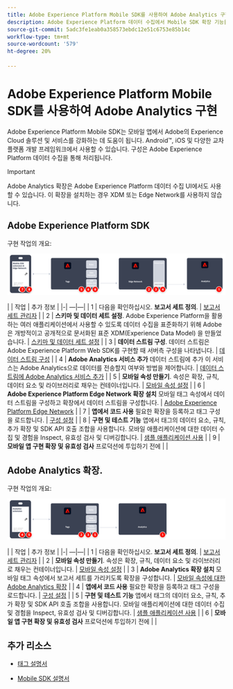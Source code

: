 ```yaml
---
title: Adobe Experience Platform Mobile SDK를 사용하여 Adobe Analytics 구현
description: Adobe Experience Platform 데이터 수집에서 Mobile SDK 확장 기능을 사용하여 Adobe Analytics로 데이터를 전송합니다.
source-git-commit: 5adc3fe1eab0a358573ebdc12e51c6753e85b14c
workflow-type: tm+mt
source-wordcount: '579'
ht-degree: 20%

---
```


# Adobe Experience Platform Mobile SDK를 사용하여 Adobe Analytics 구현

Adobe Experience Platform Mobile SDK는 모바일 앱에서 Adobe의 Experience Cloud 솔루션 및 서비스를 강화하는 데 도움이 됩니다. Android™, iOS 및 다양한 교차 플랫폼 개발 프레임워크에서 사용할 수 있습니다. 구성은 Adobe Experience Platform 데이터 수집을 통해 처리됩니다.
>[!IMPORTANT]
>
>Adobe Analytics 확장은 Adobe Experience Platform 데이터 수집 UI에서도 사용할 수 있습니다. 이 확장을 설치하는 경우 XDM 또는 Edge Network를 사용하지 않습니다.

## Adobe Experience Platform SDK

구현 작업의 개요:

![Analytics 확장 워크플로우를 사용한 Adobe Analytics](../../assets/mobilesdk-annotated.png)

| | 작업 | 추가 정보 | |-| —|—| | 1 | 다음을 확인하십시오. **보고서 세트 정의**. | [보고서 세트 관리자](../../../admin/admin/c-manage-report-suites/report-suites-admin.md) | | 2 | **스키마 및 데이터 세트 설정**. Adobe Experience Platform을 활용하는 여러 애플리케이션에서 사용할 수 있도록 데이터 수집을 표준화하기 위해 Adobe은 개방적이고 공개적으로 문서화된 표준 XDM(Experience Data Model) 을 만들었습니다. | [스키마 및 데이터 세트 설정](https://developer.adobe.com/client-sdks/documentation/getting-started/set-up-schemas-and-datasets/) | | 3 | **데이터 스트림 구성**. 데이터 스트림은 Adobe Experience Platform Web SDK를 구현할 때 서버측 구성을 나타냅니다. | [데이터 스트림 구성](https://experienceleague.adobe.com/docs/experience-platform/edge/datastreams/configure.html?lang=en) | | 4 | **Adobe Analytics 서비스 추가** 데이터 스트림에 추가 이 서비스는 Adobe Analytics으로 데이터를 전송할지 여부와 방법을 제어합니다. | [데이터 스트림에 Adobe Analytics 서비스 추가](https://experienceleague.adobe.com/docs/experience-platform/edge/datastreams/configure.html?lang=en#analytics) | | 5 | **모바일 속성 만들기**. 속성은 확장, 규칙, 데이터 요소 및 라이브러리로 채우는 컨테이너입니다. | [모바일 속성 설정](https://developer.adobe.com/client-sdks/documentation/getting-started/create-a-mobile-property/) | | 6 | **Adobe Experience Platform Edge Network 확장 설치** 모바일 태그 속성에서 데이터 스트림을 구성하고 확장에서 데이터 스트림을 구성합니다. | [Adobe Experience Platform Edge Network](https://developer.adobe.com/client-sdks/documentation/edge-network/) | | 7 | **앱에서 코드 사용** 필요한 확장을 등록하고 태그 구성을 로드합니다. | [구성 설정](https://developer.adobe.com/client-sdks/documentation/user-guides/getting-started-with-platform/overview/#set-up-the-configuration) | | 8 | **구현 및 테스트 기능** 앱에서 태그의 데이터 요소, 규칙, 추가 확장 및 SDK API 호출 조합을 사용합니다. 모바일 애플리케이션에 대한 데이터 수집 및 경험을 Inspect, 유효성 검사 및 디버깅합니다. | [샘플 애플리케이션 사용](https://developer.adobe.com/client-sdks/documentation/user-guides/getting-started-with-platform/overview/#use-the-sample-application) | | 9 | **모바일 앱 구현 확장 및 유효성 검사** 프로덕션에 투입하기 전에 | |


## Adobe Analytics 확장.

구현 작업의 개요:

![Analytics 확장 워크플로우를 사용한 Adobe Analytics](../../assets/mobilesdk-analytics-annotated.png)

| | 작업 | 추가 정보 | |-| —|—| | 1 | 다음을 확인하십시오. **보고서 세트 정의**. | [보고서 세트 관리자](../../../admin/admin/c-manage-report-suites/report-suites-admin.md) | | 2 | **모바일 속성 만들기**. 속성은 확장, 규칙, 데이터 요소 및 라이브러리로 채우는 컨테이너입니다. | [모바일 속성 설정](https://developer.adobe.com/client-sdks/documentation/getting-started/create-a-mobile-property/) | | 3 | **Adobe Analytics 확장 설치** 모바일 태그 속성에서 보고서 세트를 가리키도록 확장을 구성합니다. | [모바일 속성에 대한 Adobe Analytics 확장](https://developer.adobe.com/client-sdks/documentation/adobe-analytics/) | | 4 | **앱에서 코드 사용** 필요한 확장을 등록하고 태그 구성을 로드합니다. | [구성 설정](https://developer.adobe.com/client-sdks/documentation/user-guides/getting-started-with-platform/overview/#set-up-the-configuration) | | 5 | **구현 및 테스트 기능** 앱에서 태그의 데이터 요소, 규칙, 추가 확장 및 SDK API 호출 조합을 사용합니다. 모바일 애플리케이션에 대한 데이터 수집 및 경험을 Inspect, 유효성 검사 및 디버깅합니다. | [샘플 애플리케이션 사용](https://developer.adobe.com/client-sdks/documentation/user-guides/getting-started-with-platform/overview/#use-the-sample-application) | | 6 | **모바일 앱 구현 확장 및 유효성 검사** 프로덕션에 투입하기 전에 | |

## 추가 리소스

- [태그 설명서](https://experienceleague.adobe.com/docs/experience-platform/tags/home.html#)

- [Mobile SDK 설명서](https://developer.adobe.com/client-sdks/documentation/)



